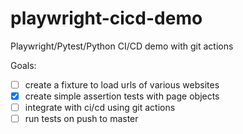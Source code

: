 # playwright-cicd-demo
Playwright/Pytest/Python CI/CD demo with git actions

Goals:
- [ ] create a fixture to load urls of various websites
- [x] create simple assertion tests with page objects
- [ ] integrate with ci/cd using git actions
- [ ] run tests on push to master